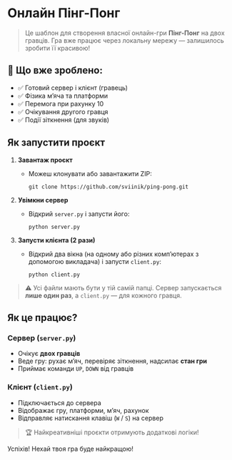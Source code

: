 # Онлайн Пінг-Понг

> Це шаблон для створення власної онлайн-гри **Пінг-Понг** на двох гравців. Гра вже працює через локальну мережу — залишилось зробити її красивою! 

## 🔧 Що вже зроблено:

- ✅ Готовий сервер і клієнт (гравець)
- ✅ Фізика м’яча та платформи
- ✅ Перемога при рахунку 10
- ✅ Очікування другого гравця
- ✅ Події зіткнення (для звуків)

## Як запустити проєкт

1. **Завантаж проєкт**
   - Можеш клонувати або завантажити ZIP:
     ```
     git clone https://github.com/sviinik/ping-pong.git
     ```

2. **Увімкни сервер**
   - Відкрий `server.py` і запусти його:
     ```
     python server.py
     ```

3. **Запусти клієнта (2 рази)**
   - Відкрий два вікна (на одному або різних комп’ютерах з допомогою викладача) і запусти `client.py`:
     ```
     python client.py
     ```

> ⚠️ Усі файли мають бути у тій самій папці. Сервер запускається **лише один раз**, а `client.py` — для кожного гравця.

## Як це працює?

### Сервер (`server.py`)
- Очікує **двох гравців**
- Веде гру: рухає м’яч, перевіряє зіткнення, надсилає **стан гри**
- Приймає команди `UP`, `DOWN` від гравців

### Клієнт (`client.py`)
- Підключається до сервера 
- Відображає гру, платформи, м’яч, рахунок
- Відправляє натискання клавіш (`W` / `S`) на сервер


> 🏆 Найкреативніші проєкти отримують додаткові логіки!

Успіхів! Нехай твоя гра буде найкращою!
